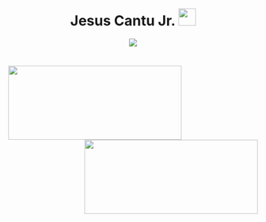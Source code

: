 <h1 align="center"> Jesus Cantu Jr. <img src="https://media.giphy.com/media/hvRJCLFzcasrR4ia7z/giphy.gif" width="35"></h1>
<!-- Heading 1 element centered with the name "Jesus Cantu Jr." and an image -->

<p align="center">
  <a href="https://github.com/fairyland0926">
    <img src="https://readme-typing-svg.herokuapp.com/?lines=Researcher;Data%20Scientist;Software%20Engineer;Data%20Engineer;5%2B%20years%20of%20coding%20experience;Always%20learning%20new%20tech&font=Pacifico&center=true&width=550&height=80&color=2A9D2A&vCenter=true&size=45%22">
  </a>
</p>
<!-- Paragraph element centered with a link to a GitHub profile and an image with multiple lines of text -->

<h1 align="center"></h1>
<!-- Empty heading 1 element centered -->

<style>
    .github-stats {
        width: 350px;
        height: 150px;
    }
</style>

<!-- Image aligned to the left displaying GitHub statistics -->
<img align="left" class="github-stats" src="https://github-readme-stats.vercel.app/api?username=jesusc1&count_private=true&show_icons=true&theme=dark" width="350" height="150">

<!-- Image aligned to the right displaying the top programming languages used -->
<img align="right" class="github-stats" src="https://github-readme-stats.vercel.app/api/top-langs/?username=jesusc1&layout=compact&theme=dark&langs_count=10" width="350" height="150">
